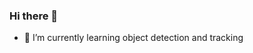### Hi there 👋

- 🌱 I’m currently learning object detection and tracking


<!--
**tsukumohana/tsukumohana** is a ✨ _special_ ✨ repository because its `README.md` (this file) appears on your GitHub profile.

Here are some ideas to get you started:

- 🔭 I’m currently working on Hell
- 🌱 I’m currently learning object detection and tracking
- 👯 I’m looking to collaborate on no one
- 🤔 I’m looking for help with someone
- 💬 Ask me about nothing
- 📫 How to reach me: noway
- 😄 Pronouns: A pig that doesn't fly is just a pig.
- ⚡ Fun fact: nothing
-->
